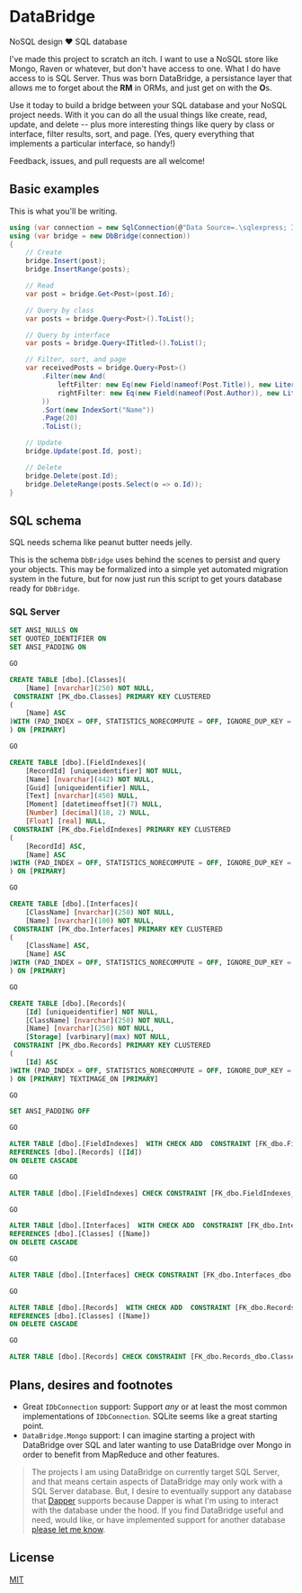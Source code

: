 ﻿# DataBridge

NoSQL design ♥ SQL database

I've made this project to scratch an itch. I want to use a NoSQL store like Mongo,
Raven or whatever, but don't have access to one. What I do have
access to is SQL Server. Thus was born DataBridge, a persistance layer that allows
me to forget about the **RM** in ORMs, and just get on with the **O**s.

Use it today to build a bridge between your SQL database and your NoSQL project 
needs. With it you can do all the usual things like create, read, update, and delete
 -- plus more interesting things like query by class or interface, filter results, 
sort, and page. (Yes, query everything that implements a particular interface, so handy!)

Feedback, issues, and pull requests are all welcome!

## Basic examples

This is what you'll be writing.

```csharp
using (var connection = new SqlConnection(@"Data Source=.\sqlexpress; Initial Catalog=BridgeDb; Integrated Security=True"))
using (var bridge = new DbBridge(connection))
{
    // Create
    bridge.Insert(post);
    bridge.InsertRange(posts);

    // Read
    var post = bridge.Get<Post>(post.Id);

    // Query by class
    var posts = bridge.Query<Post>().ToList();

    // Query by interface
    var posts = bridge.Query<ITitled>().ToList();

    // Filter, sort, and page
    var receivedPosts = bridge.Query<Post>()
        .Filter(new And(
            leftFilter: new Eq(new Field(nameof(Post.Title)), new Literal(posts.First().Title)),
            rightFilter: new Eq(new Field(nameof(Post.Author)), new Literal(posts.First().Author))
        ))
        .Sort(new IndexSort("Name"))
        .Page(20)
        .ToList();

    // Update
    bridge.Update(post.Id, post);

    // Delete
    bridge.Delete(post.Id);
    bridge.DeleteRange(posts.Select(o => o.Id));
}
```

## SQL schema

SQL needs schema like peanut butter needs jelly.

This is the schema `DbBridge` uses behind the scenes to persist and query your 
objects. This may be formalized into a simple yet automated migration system in the 
future, but for now just run this script to get yours database ready for `DbBridge`.

### SQL Server

```sql
SET ANSI_NULLS ON
SET QUOTED_IDENTIFIER ON
SET ANSI_PADDING ON

GO

CREATE TABLE [dbo].[Classes](
	[Name] [nvarchar](250) NOT NULL,
 CONSTRAINT [PK_dbo.Classes] PRIMARY KEY CLUSTERED 
(
	[Name] ASC
)WITH (PAD_INDEX = OFF, STATISTICS_NORECOMPUTE = OFF, IGNORE_DUP_KEY = OFF, ALLOW_ROW_LOCKS = ON, ALLOW_PAGE_LOCKS = ON) ON [PRIMARY]
) ON [PRIMARY]

GO

CREATE TABLE [dbo].[FieldIndexes](
	[RecordId] [uniqueidentifier] NOT NULL,
	[Name] [nvarchar](442) NOT NULL,
	[Guid] [uniqueidentifier] NULL,
	[Text] [nvarchar](450) NULL,
	[Moment] [datetimeoffset](7) NULL,
	[Number] [decimal](18, 2) NULL,
	[Float] [real] NULL,
 CONSTRAINT [PK_dbo.FieldIndexes] PRIMARY KEY CLUSTERED 
(
	[RecordId] ASC,
	[Name] ASC
)WITH (PAD_INDEX = OFF, STATISTICS_NORECOMPUTE = OFF, IGNORE_DUP_KEY = OFF, ALLOW_ROW_LOCKS = ON, ALLOW_PAGE_LOCKS = ON) ON [PRIMARY]
) ON [PRIMARY]

GO

CREATE TABLE [dbo].[Interfaces](
	[ClassName] [nvarchar](250) NOT NULL,
	[Name] [nvarchar](100) NOT NULL,
 CONSTRAINT [PK_dbo.Interfaces] PRIMARY KEY CLUSTERED 
(
	[ClassName] ASC,
	[Name] ASC
)WITH (PAD_INDEX = OFF, STATISTICS_NORECOMPUTE = OFF, IGNORE_DUP_KEY = OFF, ALLOW_ROW_LOCKS = ON, ALLOW_PAGE_LOCKS = ON) ON [PRIMARY]
) ON [PRIMARY]

GO

CREATE TABLE [dbo].[Records](
	[Id] [uniqueidentifier] NOT NULL,
	[ClassName] [nvarchar](250) NOT NULL,
	[Name] [nvarchar](250) NOT NULL,
	[Storage] [varbinary](max) NOT NULL,
 CONSTRAINT [PK_dbo.Records] PRIMARY KEY CLUSTERED 
(
	[Id] ASC
)WITH (PAD_INDEX = OFF, STATISTICS_NORECOMPUTE = OFF, IGNORE_DUP_KEY = OFF, ALLOW_ROW_LOCKS = ON, ALLOW_PAGE_LOCKS = ON) ON [PRIMARY]
) ON [PRIMARY] TEXTIMAGE_ON [PRIMARY]

GO

SET ANSI_PADDING OFF

GO

ALTER TABLE [dbo].[FieldIndexes]  WITH CHECK ADD  CONSTRAINT [FK_dbo.FieldIndexes_dbo.Records_RecordId] FOREIGN KEY([RecordId])
REFERENCES [dbo].[Records] ([Id])
ON DELETE CASCADE

GO

ALTER TABLE [dbo].[FieldIndexes] CHECK CONSTRAINT [FK_dbo.FieldIndexes_dbo.Records_RecordId]

GO

ALTER TABLE [dbo].[Interfaces]  WITH CHECK ADD  CONSTRAINT [FK_dbo.Interfaces_dbo.Classes_ClassName] FOREIGN KEY([ClassName])
REFERENCES [dbo].[Classes] ([Name])
ON DELETE CASCADE

GO

ALTER TABLE [dbo].[Interfaces] CHECK CONSTRAINT [FK_dbo.Interfaces_dbo.Classes_ClassName]

GO

ALTER TABLE [dbo].[Records]  WITH CHECK ADD  CONSTRAINT [FK_dbo.Records_dbo.Classes_ClassName] FOREIGN KEY([ClassName])
REFERENCES [dbo].[Classes] ([Name])
ON DELETE CASCADE

GO

ALTER TABLE [dbo].[Records] CHECK CONSTRAINT [FK_dbo.Records_dbo.Classes_ClassName]
```

## Plans, desires and footnotes

* Great `IDbConnection` support: Support *any* or at least the most common
  implementations of `IDbConnection`. SQLite seems like a great starting point.
* `DataBridge.Mongo` support: I can imagine starting a project with DataBridge over SQL and
  later wanting to use DataBridge over Mongo in order to benefit from MapReduce and other
  features.

> The projects I am using DataBridge on currently target SQL Server, and that means certain
aspects of DataBridge may only work with a SQL Server database. But, I desire to eventually
support any database that [Dapper](https://github.com/StackExchange/dapper-dot-net) supports
because Dapper is what I'm using to interact with the database under the hood. If 
you find DataBridge useful and need, would like, or have implemented support for another 
database [please let me know](https://github.com/jeremycook/DataBridge/issues).

## License

[MIT](License.txt)
